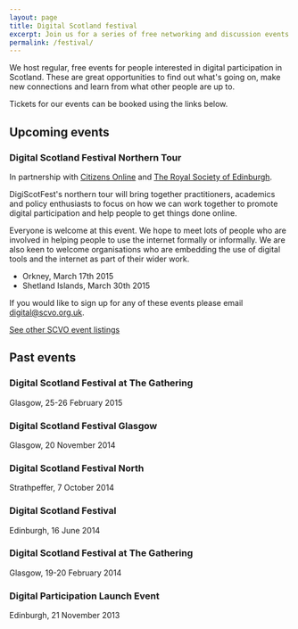 ```yaml
---
layout: page
title: Digital Scotland festival
excerpt: Join us for a series of free networking and discussion events exploring all things digital.
permalink: /festival/
---
```


We host regular, free events for people interested in digital participation in Scotland. These are great opportunities to find out what's going on, make new connections and learn from what other people are up to.

Tickets for our events can be booked using the links below.

## Upcoming events

### Digital Scotland Festival Northern Tour

In partnership with [Citizens Online](http://www.citizensonline.org.uk/) and [The Royal Society of Edinburgh](http://www.royalsoced.org.uk/).

DigiScotFest's northern tour will bring together practitioners, academics and policy enthusiasts to focus on how we can work together to promote digital participation and help people to get things done online.

Everyone is welcome at this event. We hope to meet lots of people who are involved in helping people to use the internet formally or informally. We are also keen to welcome organisations who are embedding the use of digital tools and the internet as part of their wider work.

* Orkney, March 17th 2015
* Shetland Islands, March 30th 2015

If you would like to sign up for any of these events please email [digital@scvo.org.uk](digital@scvo.org.uk). 

<a href="http://www.scvo.org.uk/events" class="btn btn-primary btn-lg">See other SCVO event listings</a>

## Past events

### Digital Scotland Festival at The Gathering
Glasgow, 25-26 February 2015

### Digital Scotland Festival Glasgow
Glasgow, 20 November 2014

### Digital Scotland Festival North
Strathpeffer, 7 October 2014

### Digital Scotland Festival
Edinburgh, 16 June 2014

### Digital Scotland Festival at The Gathering
Glasgow, 19-20 February 2014

### Digital Participation Launch Event
Edinburgh, 21 November 2013

